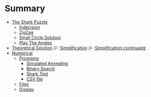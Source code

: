 # Summary

- [The Shark Puzzle](./puzzle.md)
  - [Indecision](./indecision.md)
  - [ZigZag](./zigzag.md)
  - [Small Circle Solution](./circle.md)
  - [Play The Angles](./angles.md)
- [Theoretical Solution](./theory.md)
  //- [Simplification](./simple.md)
  //- [Simplification continuedz](./simple2.md)
- [Numerical](./numerical.md)
  - [Programs](./programs.md)
    - [Simulated Annealing](./shark_anneal.md)
    - [Binary Search](./shark_binary.md)
    - [Shark Test](./test.md)
    - [CSV file](./CSV_file.md)
  - [Files](./files.md)
  - [Display](./display.md)

